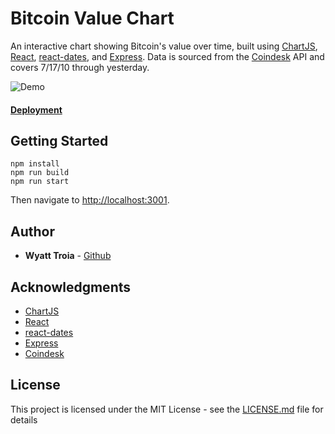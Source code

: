 # Bitcoin Value Chart

An interactive chart showing Bitcoin's value over time, built using [ChartJS](https://www.chartjs.org/), [React](https://reactjs.org/), [react-dates](https://github.com/airbnb/react-dates), and [Express](http://expressjs.com/). Data is sourced from the [Coindesk](https://www.coindesk.com/price/bitcoin) API and covers 7/17/10 through yesterday.  

![Demo](https://imgur.com/HTZaYuR.gif)

#### [Deployment](http://ec2-54-174-123-146.compute-1.amazonaws.com:3001/)

## Getting Started

```
npm install
npm run build
npm run start
```
Then navigate to [http://localhost:3001](http://localhost:3001).

## Author

- **Wyatt Troia** - [Github](https://github.com/wyatt-troia)

## Acknowledgments

- [ChartJS](https://www.chartjs.org/)
- [React](https://reactjs.org/)
- [react-dates](https://github.com/airbnb/react-dates)
- [Express](http://expressjs.com/)
- [Coindesk](https://www.coindesk.com/price/bitcoin)

## License

This project is licensed under the MIT License - see the [LICENSE.md](https://github.com/wyatt-troia/mini-apps/blob/master/LICENSE.md) file for details
